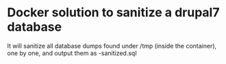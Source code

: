 # Docker solution to sanitize a drupal7 database

It will sanitize all database dumps found under /tmp (inside the container), one by one, and output them as <dump-name>-sanitized.sql
